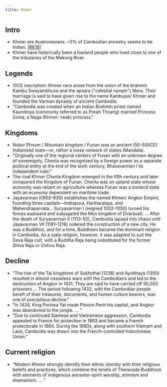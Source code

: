 ```yaml
---
title: Khmer
---
```


## Intro
- Khmer are Austronesians. \~5% of Cambodian ancestry seems to be Indian. \[[RK16](http://www.unz.com/gnxp/the-indian-ocean-as-humanitys-pond/#comment-1555053)\]
- Khmer have historically been a lowland people who lived close to one of the tributaries of the Mekong River.

## Legends
- 10CE inscription: Khmer race arose from the union of the brahmin Kambu Swayambhuva and the apsara ("celestial nymph") Mera. Their marriage is said to have given rise to the name Kambujas/ Khmer and founded the Varman dynasty of ancient Cambodia.
- "Cambodia was created when an Indian Brahmin priest named Kaundinya (commonly referred to as Preah Thoang) married Princess Soma, a Naga (Khmer: neak) princess."

## Kingdoms
- Nokor Phnom / Mountain kingdom / Funan was an ancient (50-500CE) Indianised state—or, rather a loose network of states (Mandala).
- "Originally one of the regional centers of Funan with an unknown degree of sovereignty, Chenla was recognized by a foreign power as a separate political entity at the end of the sixth century, Bhavavarman I its independent ruler."
- The rival Khmer Chenla Kingdom emerged in the fifth century and later conquered the Kingdom of Funan. Chenla was an upland state whose economy was reliant on agriculture whereas Funan was a lowland state with an economy dependent on maritime trade.
- Jayavarman II(802–830) establishes the named Khmer/ Angkor Empire, founding three capitals—Indrapura, Hariharalaya, and Mahendraparvata... Suryavarman I (reigned 1002–1050) turned his forces eastward and subjugated the Mon kingdom of Dvaravati. ... After the death of Suryavarman II (1113–50), Cambodia lapsed into chaos until Jayavarman VII (1181–1218) ordered the construction of a new city. He was a Buddhist, and for a time, Buddhism became the dominant religion in Cambodia. As a state religion, however, it was adapted to suit the Deva Raja cult, with a Buddha Raja being substituted for the former Shiva Raja or Vishnu Raja.

## Decline
- "The rise of the Tai kingdoms of Sukhothai (1238) and Ayutthaya (1350) resulted in almost ceaseless wars with the Cambodians and led to the destruction of Angkor in 1431. They are said to have carried off 90,000 prisoners ... The period following 1432, with the Cambodian people bereft of their treasures, documents, and human culture bearers, was one of precipitous decline."
- "In 1434, King Ponhea Yat made Phnom Penh his capital, and Angkor was abandoned to the jungle. ... "
- "Due to continued Siamese and Vietnamese aggression, Cambodia appealed to France for protection in 1863 and became a French protectorate in 1864. During the 1880s, along with southern Vietnam and Laos, Cambodia was drawn into the French-controlled Indochinese Union."

## Current religion
- "Modern Khmer strongly identify their ethnic identity with their religious beliefs and practices, which combine the tenets of Theravada Buddhism with elements of indigenous ancestor-spirit worship, animism and shamanism. ... "